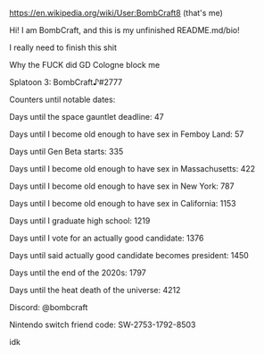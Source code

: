 https://en.wikipedia.org/wiki/User:BombCraft8 (that's me)

Hi! I am BombCraft, and this is my unfinished README.md/bio!

I really need to finish this shit

Why the FUCK did GD Cologne block me

Splatoon 3: BombCraft♪#2777

Counters until notable dates:

Days until the space gauntlet deadline: 47

Days until I become old enough to have sex in Femboy Land: 57

Days until Gen Beta starts: 335

Days until I become old enough to have sex in Massachusetts: 422

Days until I become old enough to have sex in New York: 787

Days until I become old enough to have sex in California: 1153

Days until I graduate high school: 1219

Days until I vote for an actually good candidate: 1376

Days until said actually good candidate becomes president: 1450

Days until the end of the 2020s: 1797

Days until the heat death of the universe: 4212

Discord: @bombcraft

Nintendo switch friend code: SW-2753-1792-8503

idk
